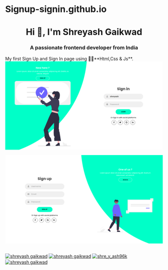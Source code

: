 # Signup-signin.github.io
<h1 align="center">Hi 👋, I'm Shreyash Gaikwad</h1>
<h3 align="center">A passionate frontend developer from India</h3>
My first Sign Up and Sign In page using 👨‍💻**Html,Css & Js**.
<img align="center"  src = "img/up.png"><br><br>
<img align="center"  src = "img/in.png"><br><br>
<p align="left">
<a href="https://linkedin.com/in/shreyash gaikwad" target="blank"><img align="center" src="https://raw.githubusercontent.com/rahuldkjain/github-profile-readme-generator/master/src/images/icons/Social/linked-in-alt.svg" alt="shreyash gaikwad" height="30" width="40" /></a>
<a href="https://fb.com/shreyash gaikwad" target="blank"><img align="center" src="https://raw.githubusercontent.com/rahuldkjain/github-profile-readme-generator/master/src/images/icons/Social/facebook.svg" alt="shreyash gaikwad" height="30" width="40" /></a>
<a href="https://instagram.com/shre_y_ash96k" target="blank"><img align="center" src="https://raw.githubusercontent.com/rahuldkjain/github-profile-readme-generator/master/src/images/icons/Social/instagram.svg" alt="shre_y_ash96k" height="30" width="40" /></a>
<a href="https://www.hackerrank.com/shreyash gaikwad" target="blank"><img align="center" src="https://raw.githubusercontent.com/rahuldkjain/github-profile-readme-generator/master/src/images/icons/Social/hackerrank.svg" alt="shreyash gaikwad" height="30" width="40" /></a>
</p>

